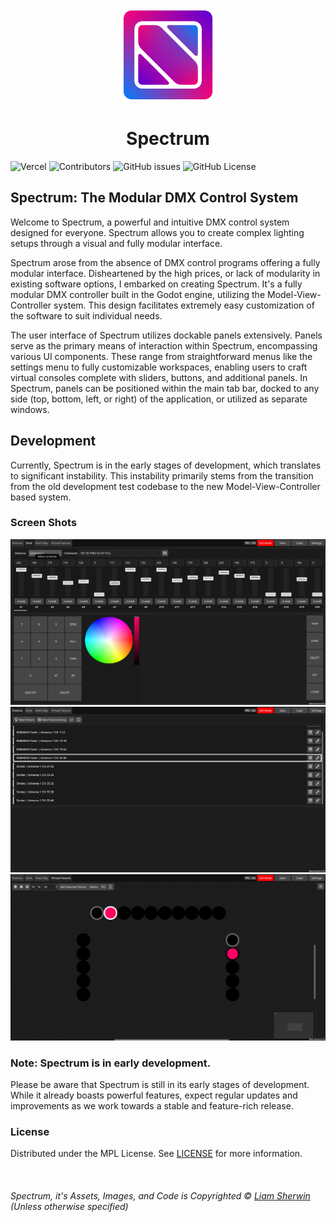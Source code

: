 <p align="center">
	<img src="https://github.com/SpectrumPro/Spectrum/blob/master/Assets/Icon.png?raw=true" alt="Spectrum Logo" width="150" height="150">
	<h1 align="center">Spectrum</h1>
</p>

![Vercel](https://therealsujitk-vercel-badge.vercel.app/?app=spectrum-website) ![Contributors](https://img.shields.io/github/contributors/SpectrumPro/spectrum?color=dark-green) ![GitHub issues](https://img.shields.io/github/issues/SpectrumPro/Spectrum) ![GitHub License](https://img.shields.io/github/license/SpectrumPro/Spectrum)

## Spectrum: The Modular DMX Control System

Welcome to Spectrum, a powerful and intuitive DMX control system designed for everyone. Spectrum allows you to create complex lighting setups through a visual and fully modular interface.

Spectrum arose from the absence of DMX control programs offering a fully modular interface. Disheartened by the high prices, or lack of modularity in existing software options, I embarked on creating Spectrum. It's a fully modular DMX controller built in the Godot engine, utilizing the Model-View-Controller system. This design facilitates extremely easy customization of the software to suit individual needs.

The user interface of Spectrum utilizes dockable panels extensively. Panels serve as the primary means of interaction within Spectrum, encompassing various UI components. These range from straightforward menus like the settings menu to fully customizable workspaces, enabling users to craft virtual consoles complete with sliders, buttons, and additional panels. In Spectrum, panels can be positioned within the main tab bar, docked to any side (top, bottom, left, or right) of the application, or utilized as separate windows.

## Development

Currently, Spectrum is in the early stages of development, which translates to significant instability. This instability primarily stems from the transition from the old development test codebase to the new Model-View-Controller based system.

### Screen Shots
![Spectrum Screen Shot](https://github.com/SpectrumPro/Spectrum/blob/master/.github/Desk.png?raw=true)
![Spectrum Screen Shot](https://github.com/SpectrumPro/Spectrum/blob/master/.github/Fixtures.png?raw=true)
![Spectrum Screen Shot](https://github.com/SpectrumPro/Spectrum/blob/master/.github/VirtualFixtures.png?raw=true)

### Note: Spectrum is in early development.
Please be aware that Spectrum is still in its early stages of development. While it already boasts powerful features, expect regular updates and improvements as we work towards a stable and feature-rich release.

### License

Distributed under the MPL License. See [LICENSE](https://github.com/SpectrumPro/Spectrum/blob/master/LICENSE) for more information.


<br>

###### Spectrum, it's Assets, Images, and Code is Copyrighted © [Liam Sherwin](https://liamsherwin.tech) (Unless otherwise specified)

